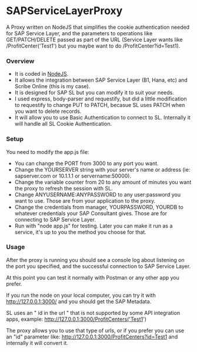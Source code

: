 # SAPServiceLayerProxy
A Proxy written on NodeJS that simplifies the cookie authentication needed for SAP Service Layer, and the parameters to operations like GET/PATCH/DELETE passed as part of the URL (Service Layer wants like /ProfitCenter('Test1') but you maybe want to do /ProfitCenter?id=Test1).

### Overview
- It is coded in [NodeJS](https://nodejs.org/en/).
- It allows the integration between SAP Service Layer (B1, Hana, etc) and Scribe Online (this is my case).
- It is designed for SAP SL but you can modify it to suit your needs.
- I used express, body-parser and requestify, but did a little modification to requestify to change PUT to PATCH, becasue SL uses PATCH when you want to delete records.
- It will allow you to use Basic Authentication to connect to SL.  Internally it will handle all SL Cookie Authentication.

### Setup
You need to modify the app.js file:
- You can change the PORT from 3000 to any port you want.
- Change the YOURSERVER string with your server's name or address (ie: sapserver.com or 10.1.1.1 or servername:50000).
- Change the variable counter from 20 to any amount of minutes you want the proxy to refresh the session with SL.
- Change ANYUSERNAME:ANYPASSWORD to any user:password you want to use.  Those are from your application to the proxy.
- Change the credentials from manager, YOURPASSWORD, YOURDB to whatever credentials your SAP Consultant gives.  Those are for connecting to SAP Service Layer.
- Run with "node app.js" for testing.  Later you can make it run as a service, it's up to you the method you choose for that.

### Usage
After the proxy is running you should see a console log about listening on the port you specified, and the successful connection to SAP Service Layer.

At this point you can test it normally with Postman or any other app you prefer.

If you run the node on your local computer, you can try it with http://127.0.0.1:3000/ and you should get the SAP Metadata.

SL uses an " id in the url " that is not supported by some API integration apps, example: http://127.0.0.1:3000/ProfitCenters('Test1') 

The proxy allows you to use that type of urls, or if you prefer you can use an "id" parameter like: http://127.0.0.1:3000/ProfitCenters?id=Test1 and internally it will convert it.
